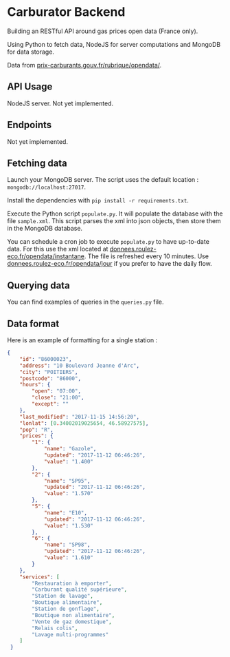 # Carburator Backend
Building an RESTful API around gas prices open data (France only).

Using Python to fetch data, NodeJS for server computations and MongoDB for data storage.

Data from [prix-carburants.gouv.fr/rubrique/opendata/](https://www.prix-carburants.gouv.fr/rubrique/opendata/).

## API Usage
NodeJS server. Not yet implemented.

## Endpoints
Not yet implemented.

## Fetching data
Launch your MongoDB server. The script uses the default location : ```mongodb://localhost:27017```.

Install the dependencies with ```pip install -r requirements.txt```.

Execute the Python script ```populate.py```. It will populate the database with the file ```sample.xml```. This script parses the xml into json objects, then store them in the MongoDB database.

You can schedule a cron job to execute ```populate.py``` to have up-to-date data. For this use the xml located at [donnees.roulez-eco.fr/opendata/instantane](https://donnees.roulez-eco.fr/opendata/instantane). The file is refreshed every 10 minutes. Use [donnees.roulez-eco.fr/opendata/jour](https://donnees.roulez-eco.fr/opendata/jour) if you prefer to have the daily flow.

## Querying data
You can find examples of queries in the ```queries.py``` file.

## Data format
Here is an example of formatting for a single station : 

```json
{
	"id": "86000023",
	"address": "10 Boulevard Jeanne d'Arc",
	"city": "POITIERS",
	"postcode": "86000",
	"hours": {
		"open": "07:00",
		"close": "21:00",
		"except": ""
	},
	"last_modified": "2017-11-15 14:56:20",
	"lonlat": [0.34002019025654, 46.58927575],
	"pop": "R",
	"prices": {
		"1": {
			"name": "Gazole",
			"updated": "2017-11-12 06:46:26",
			"value": "1.400"
		},
		"2": {
			"name": "SP95",
			"updated": "2017-11-12 06:46:26",
			"value": "1.570"
		},
		"5": {
			"name": "E10",
			"updated": "2017-11-12 06:46:26",
			"value": "1.530"
		},
		"6": {
			"name": "SP98",
			"updated": "2017-11-12 06:46:26",
			"value": "1.610"
		}
	},
	"services": [
		"Restauration à emporter",
		"Carburant qualité supérieure",
		"Station de lavage",
		"Boutique alimentaire",
		"Station de gonflage",
		"Boutique non alimentaire",
		"Vente de gaz domestique",
		"Relais colis",
		"Lavage multi-programmes"
 	]
 }
```


